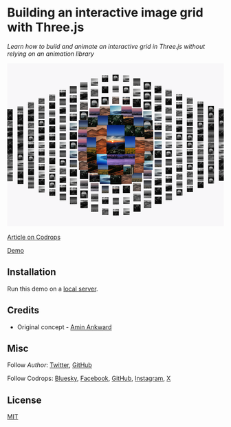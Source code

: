 # Building an interactive image grid with Three.js

*Learn how to build and animate an interactive grid in Three.js without relying on an animation library*

![Image Title](./images/cover.png)

[Article on Codrops](https://tympanus.net/codrops/?p=)

[Demo](https://tympanus.net/Development/.../)

## Installation

Run this demo on a [local server](https://developer.mozilla.org/en-US/docs/Learn/Common_questions/Tools_and_setup/set_up_a_local_testing_server).

## Credits

- Original concept - [Amin Ankward](https://x.com/Amin_Ankward)

## Misc

Follow *Author*: [Twitter](https://x.com/smljry), [GitHub](https://github.com/samueljarry)

Follow Codrops: [Bluesky](https://bsky.app/profile/codrops.bsky.social), [Facebook](http://www.facebook.com/codrops), [GitHub](https://github.com/codrops), [Instagram](https://www.instagram.com/codropsss/), [X](http://www.x.com/codrops)

## License
[MIT](LICENSE)

